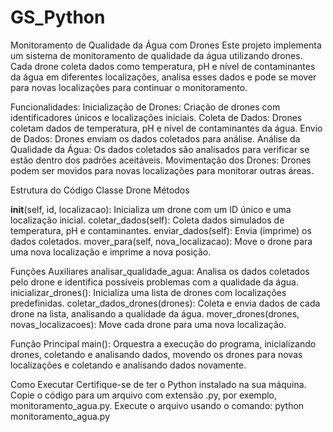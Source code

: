 # GS_Python

Monitoramento de Qualidade da Água com Drones
Este projeto implementa um sistema de monitoramento de qualidade da água utilizando drones. Cada drone coleta dados como temperatura, pH e nível de contaminantes da água em diferentes localizações, analisa esses dados e pode se mover para novas localizações para continuar o monitoramento.

Funcionalidades:
Inicialização de Drones: Criação de drones com identificadores únicos e localizações iniciais.
Coleta de Dados: Drones coletam dados de temperatura, pH e nível de contaminantes da água.
Envio de Dados: Drones enviam os dados coletados para análise.
Análise da Qualidade da Água: Os dados coletados são analisados para verificar se estão dentro dos padrões aceitáveis.
Movimentação dos Drones: Drones podem ser movidos para novas localizações para monitorar outras áreas.

Estrutura do Código
Classe Drone
Métodos

__init__(self, id, localizacao): Inicializa um drone com um ID único e uma localização inicial.
coletar_dados(self): Coleta dados simulados de temperatura, pH e contaminantes.
enviar_dados(self): Envia (imprime) os dados coletados.
mover_para(self, nova_localizacao): Move o drone para uma nova localização e imprime a nova posição.

Funções Auxiliares
analisar_qualidade_agua: Analisa os dados coletados pelo drone e identifica possíveis problemas com a qualidade da água.
inicializar_drones(): Inicializa uma lista de drones com localizações predefinidas.
coletar_dados_drones(drones): Coleta e envia dados de cada drone na lista, analisando a qualidade da água.
mover_drones(drones, novas_localizacoes): Move cada drone para uma nova localização.

Função Principal
main(): Orquestra a execução do programa, inicializando drones, coletando e analisando dados, movendo os drones para novas localizações e coletando e analisando dados novamente.

Como Executar
Certifique-se de ter o Python instalado na sua máquina.
Copie o código para um arquivo com extensão .py, por exemplo, monitoramento_agua.py.
Execute o arquivo usando o comando:
python monitoramento_agua.py
